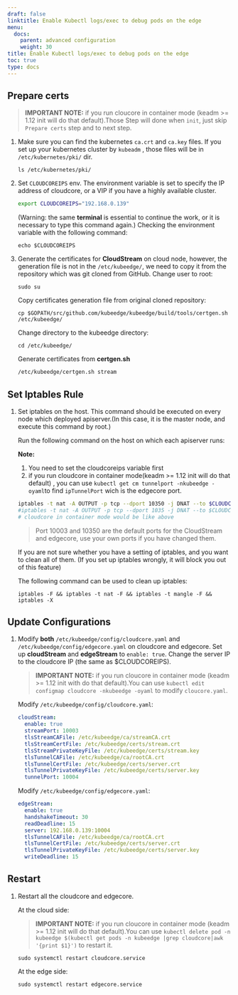 ```yaml
---
draft: false
linktitle: Enable Kubectl logs/exec to debug pods on the edge
menu:
  docs:
    parent: advanced configuration
    weight: 30
title: Enable Kubectl logs/exec to debug pods on the edge
toc: true
type: docs
---
```


## Prepare certs

  >**IMPORTANT NOTE:**
  if you run cloucore in container mode (keadm >= 1.12 init will do that default).Those Step will done when `init`, just skip `Prepare certs` step and to next step.

1. Make sure you can find the kubernetes `ca.crt` and `ca.key` files. If you set up your kubernetes cluster by `kubeadm` , those files will be in `/etc/kubernetes/pki/` dir.

    ``` shell
    ls /etc/kubernetes/pki/
    ```

2. Set `CLOUDCOREIPS` env. The environment variable is set to specify the IP address of cloudcore, or a VIP if you have a highly available cluster.

    ```bash
    export CLOUDCOREIPS="192.168.0.139"
    ```
    (Warning: the same **terminal** is essential to continue the work, or it is necessary to type this command again.) Checking the environment variable with the following command:
    ``` shell
    echo $CLOUDCOREIPS
    ```

3. Generate the certificates for **CloudStream** on cloud node, however, the generation file is not in the `/etc/kubeedge/`, we need to copy it from the repository which was git cloned from GitHub.
   Change user to root:
    ```shell
    sudo su
    ```
    Copy certificates generation file from original cloned repository:
    ```shell
    cp $GOPATH/src/github.com/kubeedge/kubeedge/build/tools/certgen.sh /etc/kubeedge/
    ```
    Change directory to the kubeedge directory:
    ```shell
    cd /etc/kubeedge/
    ```
    Generate certificates from **certgen.sh**
    ```bash
    /etc/kubeedge/certgen.sh stream
    ```

## Set Iptables Rule

1. Set iptables on the host. This command should be executed on every node which deployed apiserver.(In this case, it is the master node, and execute this command by root.)

    Run the following command on the host on which each apiserver runs:

    **Note:** 
    1. You need to set the cloudcoreips variable first
    2. if you run cloudcore in container mode(keadm >= 1.12 init will do that default) , you can use ``kubectl get cm tunnelport -nkubeedge -oyaml``to find ``ipTunnelPort`` wich is the edgecore port.

    ```bash
    iptables -t nat -A OUTPUT -p tcp --dport 10350 -j DNAT --to $CLOUDCOREIPS:10003
    #iptables -t nat -A OUTPUT -p tcp --dport 1035 -j DNAT --to $CLOUDCOREIPS:10003
    # cloudcore in container mode would be like above
    ```
    > Port 10003 and 10350 are the default ports for the CloudStream and edgecore,
    use your own ports if you have changed them.

    If you are not sure whether you have a setting of iptables, and you want to clean all of them.
    (If you set up iptables wrongly, it will block you out of this feature)

    The following command can be used to clean up iptables:
    ``` shell
    iptables -F && iptables -t nat -F && iptables -t mangle -F && iptables -X
    ```

## Update Configurations

1. Modify **both** `/etc/kubeedge/config/cloudcore.yaml` and `/etc/kubeedge/config/edgecore.yaml` on cloudcore and edgecore. Set up **cloudStream** and **edgeStream** to `enable: true`. Change the server IP to the cloudcore IP (the same as $CLOUDCOREIPS).
    >**IMPORTANT NOTE:**
    if you run cloucore in container mode (keadm >= 1.12 init with do that default).You can use ``kubectl edit configmap cloudcore -nkubeedge -oyaml`` to modify ``cloucore.yaml``.

    Modify `/etc/kubeedge/config/cloudcore.yaml`:
    ```yaml
    cloudStream:
      enable: true
      streamPort: 10003
      tlsStreamCAFile: /etc/kubeedge/ca/streamCA.crt
      tlsStreamCertFile: /etc/kubeedge/certs/stream.crt
      tlsStreamPrivateKeyFile: /etc/kubeedge/certs/stream.key
      tlsTunnelCAFile: /etc/kubeedge/ca/rootCA.crt
      tlsTunnelCertFile: /etc/kubeedge/certs/server.crt
      tlsTunnelPrivateKeyFile: /etc/kubeedge/certs/server.key
      tunnelPort: 10004
    ```


    Modify `/etc/kubeedge/config/edgecore.yaml`:
    ``` yaml
    edgeStream:
      enable: true
      handshakeTimeout: 30
      readDeadline: 15
      server: 192.168.0.139:10004
      tlsTunnelCAFile: /etc/kubeedge/ca/rootCA.crt
      tlsTunnelCertFile: /etc/kubeedge/certs/server.crt
      tlsTunnelPrivateKeyFile: /etc/kubeedge/certs/server.key
      writeDeadline: 15
    ```

## Restart

1. Restart all the cloudcore and edgecore.
  

    At the cloud side:
    >**IMPORTANT NOTE:**
    >if you run cloucore in container mode (keadm >= 1.12 init will do that default).You can use `kubectl delete pod -n kubeedge $(kubectl get pods -n kubeedge |grep cloudcore|awk '{print $1}')` to restart it.

    ``` shell
    sudo systemctl restart cloudcore.service
    ```

    At the edge side:
    ``` shell
    sudo systemctl restart edgecore.service
    ```
